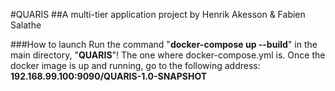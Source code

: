 #QUARIS
##A multi-tier application project by Henrik Akesson & Fabien Salathe

###How to launch
Run the command "**docker-compose up --build**" in the main directory, "**QUARIS**"! The one where docker-compose.yml is.
Once the docker image is up and running, go to the following address: **192.168.99.100:9090/QUARIS-1.0-SNAPSHOT**